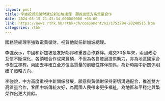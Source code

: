 ```yaml
---
layout: post
title: 李強祝賀黃循財就任新加坡總理　願推進雙方高質量合作
date: 2024-05-15 21:45:34.000000000 +08:00
link: https://news.rthk.hk/rthk/ch/component/k2/1753294-20240515.htm
categories: rthk
---
```


國務院總理李強致電黃循財，祝賀他就任新加坡總理。

李強表示，中國和新加坡是友好鄰邦和重要合作夥伴。建交30多年來，兩國政治互信不斷深化，各領域合作成果豐碩，不但為各自發展提供助力，亦為地區國家合作樹立標桿。兩國去年確立全方位高質量的前瞻性夥伴關係，為新時期中新關係明確了戰略方向。

李強說，中方高度重視中新關係發展，願意與黃循財保持密切溝通配合，推進雙方高質量合作，鞏固中新傳統友好，為兩國人民帶來更多福祉，為地區和平穩定與繁榮作出更大貢獻。
